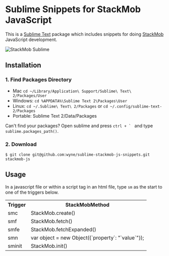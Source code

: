# Sublime Snippets for StackMob JavaScript
This is a [Sublime Text](http://www.sublimetext.com/) package which includes snippets for doing [StackMob](http://www.stackmob.com) JavaScript development.

![StackMob Sublime](https://s3.amazonaws.com/uploads.hipchat.com/11115/139926/m0l6dz4uwyij2es/sublime-stackmob-js.gif)

## Installation ##

### 1. Find Packages Directory

* Mac `cd ~/Library/Application\ Support/Sublime\ Text\ 2/Packages/User`
* Windows: `cd %APPDATA%\Sublime Text 2\Packages\User`
* Linux: `cd ~/.Sublime\ Text\ 2/Packages` or `cd ~/.config/sublime-text-2/Packages`
* Portable: Sublime Text 2/Data/Packages

Can't find your packages? Open sublime and press ``ctrl + ` `` and type `sublime.packages_path()`.

### 2. Download

    $ git clone git@github.com:wyne/sublime-stackmob-js-snippets.git stackmob-js


## Usage

In a javascript file or within a script tag in an html file, type `sm` as the start to one of the triggers below.

<table>
  <tr>
    <th>Trigger</th>
    <th>StackMobMethod</th>
  </tr>
  <tr>
    <td>smc</td>
    <td>StackMob.create()</td>
  </tr>
  <tr>
    <td>smf</td>
    <td>StackMob.fetch()</td>
  </tr>
  <tr>
    <td>smfe</td>
    <td>StackMob.fetchExpanded()</td>
  </tr>
  <tr>
    <td>smn</td>
    <td>var object = new Object({`property`: "`value`"});</td>
  </tr>
  <tr>
    <td>sminit</td>
    <td>StackMob.init()</td>
  </tr>
</table>
